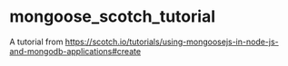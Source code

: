 # mongoose_scotch_tutorial
A tutorial from https://scotch.io/tutorials/using-mongoosejs-in-node-js-and-mongodb-applications#create
